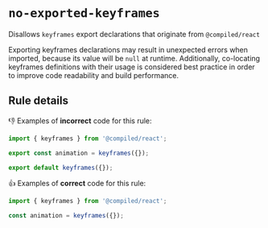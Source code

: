 # `no-exported-keyframes`

Disallows `keyframes` export declarations that originate from `@compiled/react`

Exporting keyframes declarations may result in unexpected errors when imported, because its value will be `null` at runtime. Additionally, co-locating keyframes definitions with their usage is considered best practice in order to improve code readability and build performance.

## Rule details

👎 Examples of **incorrect** code for this rule:

```js
import { keyframes } from '@compiled/react';

export const animation = keyframes({});

export default keyframes({});
```

👍 Examples of **correct** code for this rule:

```js
import { keyframes } from '@compiled/react';

const animation = keyframes({});
```
